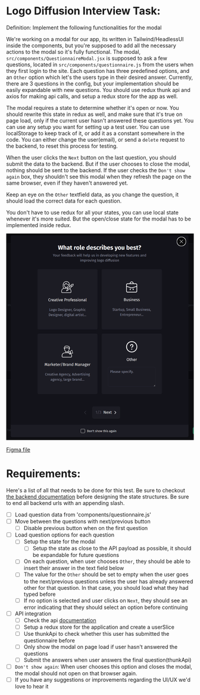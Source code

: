 # Logo Diffusion Interview Task:

Definition: Implement the following functionalities for the modal

We're working on a modal for our app, its written in Tailwind/HeadlessUI inside the components, but you're supposed to add all the necessary actions to the modal so it's fully functional. The modal, `src/components/QuestionnaireModal.jsx` is supposed to ask a few questions, located in `src/components/questionnaire.js` from the users when they first login to the site. Each question has three predefined options, and an `Other` option which let's the users type in their desired answer. Currently, there are 3 questions in the config, but your implementation should be easily expandable with new questions. You should use redux thunk api and axios for making api calls, and setup a redux store for the app as well.

The modal requires a state to determine whether it's open or now. You should rewrite this state in redux as well, and make sure that it's true on page load, only if the current user hasn't answered these questions yet. You can use any setup you want for setting up a test user. You can use localStorage to keep track of it, or add it as a constant somewhere in the code. You can either change the user(email), or send a `delete` request to the backend, to reset this process for testing.

When the user clicks the `Next` button on the last question, you should submit the data to the backend. But if the user chooses to close the modal, nothing should be sent to the backend. If the user checks the `Don't show again` box, they shouldn't see this modal when they refresh the page on the same browser, even if they haven't answered yet.

Keep an eye on the `Other` textfield data, as you change the question, it should load the correct data for each question. 

You don't have to use redux for all your states, you can use local state whenever it's more suited. But the open/close state for the modal has to be implemented inside redux.

![Modal](./images/ModalDesign.png)

[Figma file](https://www.figma.com/file/lzxEDJ6Yo0nwPcIrVvlB8W/questionnaire?type=design&mode=design&t=tXptRLx3qh5BWkSJ-1)
# Requirements:
Here's a list of all that needs to be done for this test. Be sure to checkout [the backend documentation](https://qstnr.intvw.logodiffusion.com/docs/) before designing the state structures. Be sure to end all backend urls with an appending slash.

- [ ] Load question data from 'components/questionnaire.js'
- [ ] Move between the questions with next/previous button
  - [ ] Disable previous button when on the first question
- [ ] Load question options for each question
  - [ ] Setup the state for the modal
    - [ ] Setup the state as close to the API payload as possible, it should be expandable for future questions
  - [ ] On each question, when user chooses `Other`, they should be able to insert their answer in the text field below
  - [ ] The value for the `Other` should be set to empty when the user goes to the next/previous questions unless the user has already answered other for that question. In that case, you should load what they had typed before
  - [ ] If no option is selected and user clicks on `Next`, they should see an error indicating that they should select an option before continuing  
- [ ] API integration
  - [ ] Check the api [documentation](https://qstnr.intvw.logodiffusion.com/docs/)
  - [ ] Setup a redux store for the application and create a userSlice
  - [ ] Use thunkApi to check whether this user has submitted the questionnaire before
  - [ ] Only show the modal on page load if user hasn't answered the questions
  - [ ] Submit the answers when user answers the final question(thunkApi)
- [ ] `Don't show again`: When user chooses this option and closes the modal, the modal should not open on that browser again.
- [ ] If you have any suggestions or improvements regarding the UI/UX we'd love to hear it
